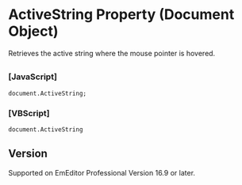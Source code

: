 # ActiveString Property (Document Object)

Retrieves the active string where the mouse pointer is hovered.

## 

### \[JavaScript\]

```
document.ActiveString;
```

### \[VBScript\]

```
document.ActiveString
```

## Version

Supported on EmEditor Professional Version 16.9 or later.

